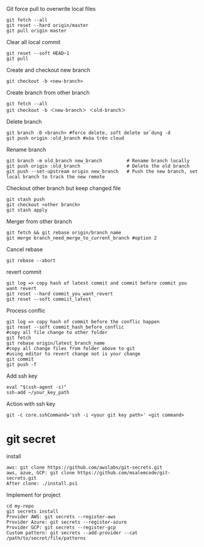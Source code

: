 Git force pull to overwrite local files
```
git fetch --all
git reset --hard origin/master
git pull origin master
```
Clear all local commit
```
git reset --soft HEAD~1
git pull
```
Create and checkout new branch
```
git checkout -b <new-branch>
```
Create branch from other branch
```
git fetch --all
git checkout -b ＜new-branch＞ ＜old-branch＞
```
Delete branch
```
git branch -D <branch> #force delete, soft delete sử dụng -d
git push origin :old_branch #xóa trên cloud
```
Rename branch
```
git branch -m old_branch new_branch         # Rename branch locally    
git push origin :old_branch                 # Delete the old branch    
git push --set-upstream origin new_branch   # Push the new branch, set local branch to track the new remote
```
Checkout other branch but keep changed file
```
git stash push
git checkout <other branch>
git stash apply
```
Merger from other branch
```
git fetch && git rebase origin/branch_name
git merge branch_need_merge_to_current_branch #option 2
```
Cancel rebase
```
git rebase --abort
```
revert commit
```
git log => copy hash of latest commit and commit before commit you want revert
git reset --hard commit_you_want_revert
git reset --soft commiit_latest
```
Process conflic
```
git log => copy hash of commit before the conflic happen
git reset --soft commit_hash_before_conflic
#copy all file change to other folder
git fetch
git rebase origin/latest_branch_name
#copy all change files from folder above to git
#using editor to revert change not is your change
git commit
git push -f
```
Add ssh key
```
eval "$(ssh-agent -s)"
ssh-add ~/your_key_path
```
Action with ssh key
```
git -c core.sshCommand='ssh -i <your git key path>' <git command>
```

# git secret
install 
```
aws: git clone https://github.com/awslabs/git-secrets.git
aws, azue, GCP: git clone https://github.com/msalemcode/git-secrets.git
After clone: ./install.ps1
```
Implement for project
```
cd my-repo
git secrets install
Provider AWS: git secrets --register-aws
Provider Azure: git secrets --register-azure
Provider GCP: git secrets --register-gcp
Custom pattern: git secrets --add-provider --cat /path/to/secret/file/patterns
```
